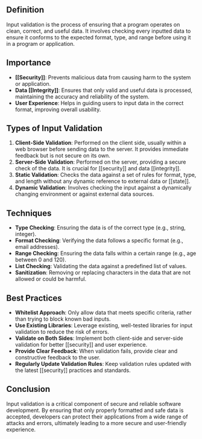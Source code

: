 ## Definition
Input validation is the process of ensuring that a program operates on clean, correct, and useful data. It involves checking every inputted data to ensure it conforms to the expected format, type, and range before using it in a program or application.

## Importance
- **[[Security]]**: Prevents malicious data from causing harm to the system or application.
- **Data [[Integrity]]**: Ensures that only valid and useful data is processed, maintaining the accuracy and reliability of the system.
- **User Experience**: Helps in guiding users to input data in the correct format, improving overall usability.

## Types of Input Validation
1. **Client-Side Validation**: Performed on the client side, usually within a web browser before sending data to the server. It provides immediate feedback but is not secure on its own.
2. **Server-Side Validation**: Performed on the server, providing a secure check of the data. It is crucial for [[security]] and data [[integrity]].
3. **Static Validation**: Checks the data against a set of rules for format, type, and length without any dynamic reference to external data or [[state]].
4. **Dynamic Validation**: Involves checking the input against a dynamically changing environment or against external data sources.

## Techniques
- **Type Checking**: Ensuring the data is of the correct type (e.g., string, integer).
- **Format Checking**: Verifying the data follows a specific format (e.g., email addresses).
- **Range Checking**: Ensuring the data falls within a certain range (e.g., age between 0 and 120).
- **List Checking**: Validating the data against a predefined list of values.
- **Sanitization**: Removing or replacing characters in the data that are not allowed or could be harmful.

## Best Practices
- **Whitelist Approach**: Only allow data that meets specific criteria, rather than trying to block known bad inputs.
- **Use Existing Libraries**: Leverage existing, well-tested libraries for input validation to reduce the risk of errors.
- **Validate on Both Sides**: Implement both client-side and server-side validation for better [[security]] and user experience.
- **Provide Clear Feedback**: When validation fails, provide clear and constructive feedback to the user.
- **Regularly Update Validation Rules**: Keep validation rules updated with the latest [[security]] practices and standards.

## Conclusion
Input validation is a critical component of secure and reliable software development. By ensuring that only properly formatted and safe data is accepted, developers can protect their applications from a wide range of attacks and errors, ultimately leading to a more secure and user-friendly experience.